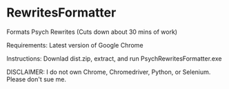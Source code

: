 # RewritesFormatter
Formats Psych Rewrites (Cuts down about 30 mins of work)

Requirements:
Latest version of Google Chrome

Instructions:
<a download="dist.zip">Downlad dist.zip</a>, extract, and run PsychRewritesFormatter.exe

DISCLAIMER: I do not own Chrome, Chromedriver, Python, or Selenium. Please don't sue me.
